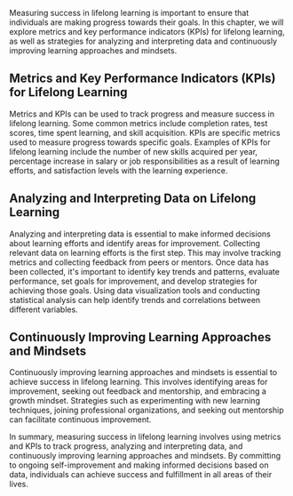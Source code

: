 
Measuring success in lifelong learning is important to ensure that individuals are making progress towards their goals. In this chapter, we will explore metrics and key performance indicators (KPIs) for lifelong learning, as well as strategies for analyzing and interpreting data and continuously improving learning approaches and mindsets.

Metrics and Key Performance Indicators (KPIs) for Lifelong Learning
-------------------------------------------------------------------

Metrics and KPIs can be used to track progress and measure success in lifelong learning. Some common metrics include completion rates, test scores, time spent learning, and skill acquisition. KPIs are specific metrics used to measure progress towards specific goals. Examples of KPIs for lifelong learning include the number of new skills acquired per year, percentage increase in salary or job responsibilities as a result of learning efforts, and satisfaction levels with the learning experience.

Analyzing and Interpreting Data on Lifelong Learning
----------------------------------------------------

Analyzing and interpreting data is essential to make informed decisions about learning efforts and identify areas for improvement. Collecting relevant data on learning efforts is the first step. This may involve tracking metrics and collecting feedback from peers or mentors. Once data has been collected, it's important to identify key trends and patterns, evaluate performance, set goals for improvement, and develop strategies for achieving those goals. Using data visualization tools and conducting statistical analysis can help identify trends and correlations between different variables.

Continuously Improving Learning Approaches and Mindsets
-------------------------------------------------------

Continuously improving learning approaches and mindsets is essential to achieve success in lifelong learning. This involves identifying areas for improvement, seeking out feedback and mentorship, and embracing a growth mindset. Strategies such as experimenting with new learning techniques, joining professional organizations, and seeking out mentorship can facilitate continuous improvement.

In summary, measuring success in lifelong learning involves using metrics and KPIs to track progress, analyzing and interpreting data, and continuously improving learning approaches and mindsets. By committing to ongoing self-improvement and making informed decisions based on data, individuals can achieve success and fulfillment in all areas of their lives.
